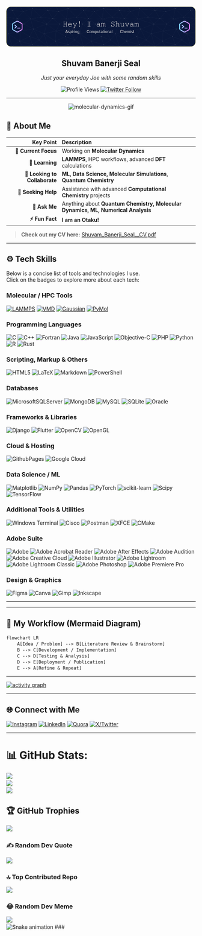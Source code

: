 
<!-- Banner / Header Section -->
[![MasterHead](https://github.com/Shuvam-Banerji-Seal/Shuvam-Banerji-Seal/blob/main/github-header-image.png)](https://github.com/Shuvam-Banerji-Seal)

<!-- Title & Subtitle -->
<h2 align="center">Shuvam Banerji Seal</h2>
<p align="center">
  <em>Just your everyday Joe with some random skills</em>
</p>

<!-- Profile Views & Twitter Badge -->
<p align="center">
  <img src="https://komarev.com/ghpvc/?username=shuvam-banerji-seal&label=Profile%20views&color=0e75b6&style=flat" alt="Profile Views" /> 
  <a href="https://twitter.com/TechLitMaster" target="_blank">
    <img src="https://img.shields.io/twitter/follow/TechLitMaster?logo=twitter&style=for-the-badge" alt="Twitter Follow" />
  </a>
</p>

---

<!-- Quick Info / Right-aligned GIF -->
<p align="center">
  <img src="https://xiangfu.co/assets/projects/mlcgmd/lowres/cg.gif" width="380" alt="molecular-dynamics-gif" />
</p>

<!-- About Me Section -->
## 👋 About Me

| Key Point                  | Description                                                                                          |
|---------------------------:|:----------------------------------------------------------------------------------------------------|
| **🔭 Current Focus**       | Working on **Molecular Dynamics**                                                                    |
| **🌱 Learning**            | **LAMMPS**, HPC workflows, advanced **DFT** calculations                                            |
| **👯 Looking to Collaborate** | **ML, Data Science, Molecular Simulations**, **Quantum Chemistry**                                 |
| **🤝 Seeking Help**        | Assistance with advanced **Computational Chemistry** projects                                        |
| **💬 Ask Me**              | Anything about **Quantum Chemistry, Molecular Dynamics, ML, Numerical Analysis**                    |
| **⚡ Fun Fact**            | **I am an Otaku!**                                                                                  |

> **Check out my CV here:** [Shuvam_Banerji_Seal__CV.pdf](https://github.com/Shuvam-Banerji-Seal/My-CV/blob/main/Shuvam_Banerji_Seal__CV.pdf)

---

## ⚙️ Tech Skills

Below is a concise list of tools and technologies I use.  
Click on the badges to explore more about each tech:

### **Molecular / HPC Tools**
[![LAMMPS](https://img.shields.io/badge/LAMMPS-%23EA2845.svg?style=for-the-badge&logo=cachet&logoColor=white)]() 
[![VMD](https://img.shields.io/badge/VMD-%232384C6.svg?style=for-the-badge&logoColor=white)]() 
[![Gaussian](https://img.shields.io/badge/Gaussian-3C3C3D?style=for-the-badge&logoColor=white)]()
[![PyMol](https://img.shields.io/badge/PyMol-464646?style=for-the-badge&logo=pymol&logoColor=white)]()


### Programming Languages
![C](https://img.shields.io/badge/c-%2300599C.svg?style=for-the-badge&logo=c&logoColor=white) 
![C++](https://img.shields.io/badge/c++-%2300599C.svg?style=for-the-badge&logo=c%2B%2B&logoColor=white)
![Fortran](https://img.shields.io/badge/Fortran-%23734F96.svg?style=for-the-badge&logo=fortran&logoColor=white)
![Java](https://img.shields.io/badge/java-%23ED8B00.svg?style=for-the-badge&logo=openjdk&logoColor=white)
![JavaScript](https://img.shields.io/badge/javascript-%23323330.svg?style=for-the-badge&logo=javascript&logoColor=%23F7DF1E)
![Objective-C](https://img.shields.io/badge/OBJECTIVE--C-%233A95E3.svg?style=for-the-badge&logo=apple&logoColor=white)
![PHP](https://img.shields.io/badge/php-%23777BB4.svg?style=for-the-badge&logo=php&logoColor=white)
![Python](https://img.shields.io/badge/python-3670A0?style=for-the-badge&logo=python&logoColor=ffdd54)
![R](https://img.shields.io/badge/r-%23276DC3.svg?style=for-the-badge&logo=r&logoColor=white)
![Rust](https://img.shields.io/badge/rust-%23000000.svg?style=for-the-badge&logo=rust&logoColor=white)

### Scripting, Markup & Others
![HTML5](https://img.shields.io/badge/html5-%23E34F26.svg?style=for-the-badge&logo=html5&logoColor=white)
![LaTeX](https://img.shields.io/badge/latex-%23008080.svg?style=for-the-badge&logo=latex&logoColor=white)
![Markdown](https://img.shields.io/badge/markdown-%23000000.svg?style=for-the-badge&logo=markdown&logoColor=white)
![PowerShell](https://img.shields.io/badge/PowerShell-%235391FE.svg?style=for-the-badge&logo=powershell&logoColor=white)

### Databases
![MicrosoftSQLServer](https://img.shields.io/badge/Microsoft%20SQL%20Server-CC2927?style=for-the-badge&logo=microsoft%20sql%20server&logoColor=white)
![MongoDB](https://img.shields.io/badge/MongoDB-%234ea94b.svg?style=for-the-badge&logo=mongodb&logoColor=white)
![MySQL](https://img.shields.io/badge/mysql-%2300000f.svg?style=for-the-badge&logo=mysql&logoColor=white)
![SQLite](https://img.shields.io/badge/sqlite-%2307405e.svg?style=for-the-badge&logo=sqlite&logoColor=white)
![Oracle](https://img.shields.io/badge/Oracle-F80000?style=for-the-badge&logo=oracle&logoColor=white)

### Frameworks & Libraries
![Django](https://img.shields.io/badge/django-%23092E20.svg?style=for-the-badge&logo=django&logoColor=white)
![Flutter](https://img.shields.io/badge/Flutter-%2302569B.svg?style=for-the-badge&logo=Flutter&logoColor=white)
![OpenCV](https://img.shields.io/badge/opencv-%23white.svg?style=for-the-badge&logo=opencv&logoColor=white)
![OpenGL](https://img.shields.io/badge/OpenGL-%23FFFFFF.svg?style=for-the-badge&logo=opengl)

### Cloud & Hosting
![GithubPages](https://img.shields.io/badge/github%20pages-121013?style=for-the-badge&logo=github&logoColor=white)
![Google Cloud](https://img.shields.io/badge/GoogleCloud-%234285F4.svg?style=for-the-badge&logo=google-cloud&logoColor=white)

### Data Science / ML
![Matplotlib](https://img.shields.io/badge/Matplotlib-%23ffffff.svg?style=for-the-badge&logo=Matplotlib&logoColor=black)
![NumPy](https://img.shields.io/badge/numpy-%23013243.svg?style=for-the-badge&logo=numpy&logoColor=white)
![Pandas](https://img.shields.io/badge/pandas-%23150458.svg?style=for-the-badge&logo=pandas&logoColor=white)
![PyTorch](https://img.shields.io/badge/PyTorch-%23EE4C2C.svg?style=for-the-badge&logo=PyTorch&logoColor=white)
![scikit-learn](https://img.shields.io/badge/scikit--learn-%23F7931E.svg?style=for-the-badge&logo=scikit-learn&logoColor=white)
![Scipy](https://img.shields.io/badge/SciPy-%230C55A5.svg?style=for-the-badge&logo=scipy&logoColor=%white)
![TensorFlow](https://img.shields.io/badge/TensorFlow-%23FF6F00.svg?style=for-the-badge&logo=TensorFlow&logoColor=white)

### Additional Tools & Utilities
![Windows Terminal](https://img.shields.io/badge/Windows%20Terminal-%234D4D4D.svg?style=for-the-badge&logo=windows-terminal&logoColor=white)
![Cisco](https://img.shields.io/badge/cisco-%23049fd9.svg?style=for-the-badge&logo=cisco&logoColor=black)
![Postman](https://img.shields.io/badge/Postman-FF6C37?style=for-the-badge&logo=postman&logoColor=white)
![XFCE](https://img.shields.io/badge/XFCE-%232284F2.svg?style=for-the-badge&logo=xfce&logoColor=white)
![CMake](https://img.shields.io/badge/CMake-%23008FBA.svg?style=for-the-badge&logo=cmake&logoColor=white)

### Adobe Suite
![Adobe](https://img.shields.io/badge/adobe-%23FF0000.svg?style=for-the-badge&logo=adobe&logoColor=white)
![Adobe Acrobat Reader](https://img.shields.io/badge/Adobe%20Acrobat%20Reader-EC1C24.svg?style=for-the-badge&logo=Adobe%20Acrobat%20Reader&logoColor=white)
![Adobe After Effects](https://img.shields.io/badge/Adobe%20After%20Effects-9999FF.svg?style=for-the-badge&logo=Adobe%20After%20Effects&logoColor=white)
![Adobe Audition](https://img.shields.io/badge/Adobe%20Audition-9999FF.svg?style=for-the-badge&logo=Adobe%20Audition&logoColor=white)
![Adobe Creative Cloud](https://img.shields.io/badge/Adobe%20Creative%20Cloud-DA1F26.svg?style=for-the-badge&logo=Adobe%20Creative%20Cloud&logoColor=white)
![Adobe Illustrator](https://img.shields.io/badge/adobe%20illustrator-%23FF9A00.svg?style=for-the-badge&logo=adobe%20illustrator&logoColor=white)
![Adobe Lightroom](https://img.shields.io/badge/Adobe%20Lightroom-31A8FF.svg?style=for-the-badge&logo=Adobe%20Lightroom&logoColor=white)
![Adobe Lightroom Classic](https://img.shields.io/badge/Adobe%20Lightroom%20Classic-31A8FF.svg?style=for-the-badge&logo=Adobe%20Lightroom%20Classic&logoColor=white)
![Adobe Photoshop](https://img.shields.io/badge/adobe%20photoshop-%2331A8FF.svg?style=for-the-badge&logo=adobe%20photoshop&logoColor=white)
![Adobe Premiere Pro](https://img.shields.io/badge/Adobe%20Premiere%20Pro-9999FF.svg?style=for-the-badge&logo=Adobe%20Premiere%20Pro&logoColor=white)

### Design & Graphics
![Figma](https://img.shields.io/badge/figma-%23F24E1E.svg?style=for-the-badge&logo=figma&logoColor=white)
![Canva](https://img.shields.io/badge/Canva-%2300C4CC.svg?style=for-the-badge&logo=Canva&logoColor=white)
![Gimp](https://img.shields.io/badge/Gimp-657D8B?style=for-the-badge&logo=gimp&logoColor=FFFFFF)
![Inkscape](https://img.shields.io/badge/Inkscape-e0e0e0?style=for-the-badge&logo=inkscape&logoColor=080A13)

---
---

## 📝 My Workflow (Mermaid Diagram)

```mermaid
flowchart LR
    A[Idea / Problem] --> B[Literature Review & Brainstorm]
    B --> C[Development / Implementation]
    C --> D[Testing & Analysis]
    D --> E[Deployment / Publication]
    E --> A[Refine & Repeat]
```

---

<!-- Activity Graph -->
[![activity graph](https://github-readme-activity-graph.vercel.app/graph?username=Shuvam-Banerji-Seal&theme=github-dark-dimmed&custom_title=SBS%20Activity%20Graph&hide_border=true)](https://github.com/Shuvam-Banerji-Seal/github-readme-activity-graph)

---

## 🌐 Connect with Me
[![Instagram](https://img.shields.io/badge/Instagram-%23E4405F.svg?style=for-the-badge&logo=Instagram&logoColor=white)](https://instagram.com/shuvam.banerji_seal) 
[![LinkedIn](https://img.shields.io/badge/LinkedIn-%230077B5.svg?style=for-the-badge&logo=linkedin&logoColor=white)](https://www.linkedin.com/in/mastersbs)
[![Quora](https://img.shields.io/badge/Quora-%23B92B27.svg?style=for-the-badge&logo=Quora&logoColor=white)](https://www.quora.com/profile/Shuvam-Banerji-Seal)
[![X/Twitter](https://img.shields.io/badge/X/Twitter-black.svg?style=for-the-badge&logo=X&logoColor=white)](https://twitter.com/TechLitMaster)

---



# 📊 GitHub Stats:

![](https://github-readme-stats.vercel.app/api?username=Shuvam-Banerji-Seal&theme=highcontrast&hide_border=false&include_all_commits=true&count_private=false)<br/>
![](https://github-readme-streak-stats.herokuapp.com/?user=Shuvam-Banerji-Seal&theme=highcontrast&hide_border=false)<br/>
![](https://github-readme-stats.vercel.app/api/top-langs/?username=Shuvam-Banerji-Seal&theme=highcontrast&hide_border=false&include_all_commits=true&count_private=false&layout=compact)

## 🏆 GitHub Trophies
![](https://github-profile-trophy.vercel.app/?username=Shuvam-Banerji-Seal&theme=matrix&no-frame=false&no-bg=false&margin-w=4)

### ✍️ Random Dev Quote
![](https://quotes-github-readme.vercel.app/api?type=horizontal&theme=dark)

### 🔝 Top Contributed Repo
![](https://github-contributor-stats.vercel.app/api?username=Shuvam-Banerji-Seal&limit=5&theme=matrix&combine_all_yearly_contributions=true)

### 😂 Random Dev Meme
<img src='https://randommeme-five.vercel.app/' style="height: 400px;"/>

<br clear="both">


<img src="https://raw.githubusercontent.com/Shuvam-Banerji-Seal/Shuvam-Banerji-Seal/output/snake.svg" alt="Snake animation" />
###
